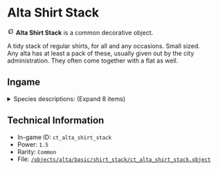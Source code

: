 # Alta Shirt Stack

<img src="https://raw.githubusercontent.com/Ceterai/Enternia/main/objects/alta/basic/shirt_stack/icon.png" alt="Alta Shirt Stack icon" loading="lazy" height="16px" width="auto" /> **Alta Shirt Stack** is a common decorative object.

A tidy stack of regular shirts, for all and any occasions. Small sized.  
Any alta has at least a pack of these, usually given out by the city administration. They often come together with a flat as well.

## Ingame

<details markdown="1"><summary>Species descriptions: (Expand 8 items)</summary>

- Alta: Ah, a pack of freshly-washed shirts. What an amazing smell.
- Apex: A set of tidy-packed shirts. The size is a bit too small.
- Avian: Some structured pile of clothes.
- Floran: Floran wantsss to wear thiss shirt.
- Glitch: Curious. These shirts are stacked very carefully.
- Human: A stack of shirts.
- Hylotl: A tidy stack of shirts, compiled by a very thoughtful person.
- Novakid: That's a pretty tall stack of them clothes!

</details>

## Technical Information

- In-game ID: `ct_alta_shirt_stack`
- Power: `1.5`
- Rarity: `Common`
- File: [`/objects/alta/basic/shirt_stack/ct_alta_shirt_stack.object`](https://github.com/Ceterai/Enternia/blob/main/objects/alta/basic/shirt_stack/ct_alta_shirt_stack.object)
